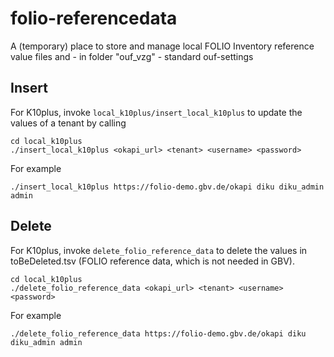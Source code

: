 # folio-referencedata
A (temporary) place to store and manage local FOLIO Inventory reference value files and - in folder "ouf_vzg" - standard ouf-settings

## Insert
For K10plus, invoke `local_k10plus/insert_local_k10plus` to update the values of a tenant by calling
```
cd local_k10plus
./insert_local_k10plus <okapi_url> <tenant> <username> <password>
```
For example
```
./insert_local_k10plus https://folio-demo.gbv.de/okapi diku diku_admin admin
```
## Delete
For K10plus, invoke `delete_folio_reference_data` to delete the values in toBeDeleted.tsv (FOLIO reference data, which is not needed in GBV).
```
cd local_k10plus
./delete_folio_reference_data <okapi_url> <tenant> <username> <password>
```
For example
```
./delete_folio_reference_data https://folio-demo.gbv.de/okapi diku diku_admin admin
```
